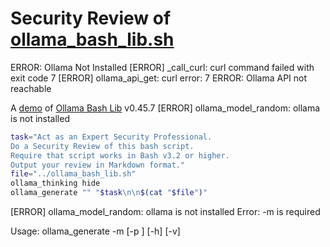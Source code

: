 # Security Review of [ollama_bash_lib.sh](../ollama_bash_lib.sh)
ERROR: Ollama Not Installed
[ERROR] _call_curl: curl command failed with exit code 7
[ERROR] ollama_api_get: curl error: 7
ERROR: Ollama API not reachable

A [demo](../README.md#demos) of [Ollama Bash Lib](https://github.com/attogram/ollama-bash-lib) v0.45.7
[ERROR] ollama_model_random: ollama is not installed


```bash
task="Act as an Expert Security Professional.
Do a Security Review of this bash script.
Require that script works in Bash v3.2 or higher.
Output your review in Markdown format."
file="../ollama_bash_lib.sh"
ollama_thinking hide
ollama_generate "" "$task\n\n$(cat "$file")"
```
[ERROR] ollama_model_random: ollama is not installed
Error: -m <model> is required

Usage: ollama_generate -m <model> [-p <prompt>] [-h] [-v]
